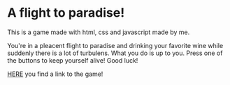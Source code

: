 # A flight to paradise! 

This is a game made with html, css and javascript made by me. 

You're in a pleacent flight to paradise and drinking your favorite wine while suddenly there is a lot of turbulens. What you do is up to you. Press one of the buttons to keep yourself alive! Good luck! 

[HERE](https://feliciavonbraun.github.io/javascript-game/) you find a link to the game!
